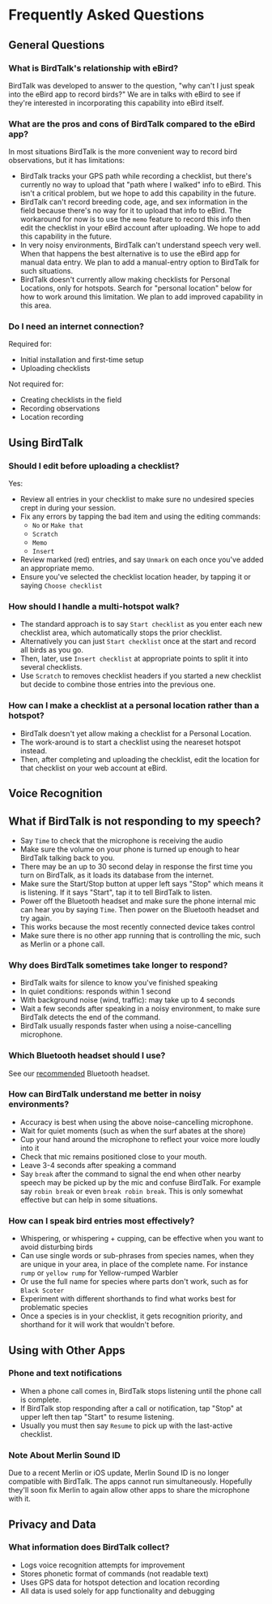 # Frequently Asked Questions

## General Questions

### What is BirdTalk's relationship with eBird?

BirdTalk was developed to answer to the question, "why can't I just speak into the eBird app to record birds?"  We are in talks with eBird to see if they're interested in incorporating this capability into eBird itself.

### What are the pros and cons of BirdTalk compared to the eBird app?

In most situations BirdTalk is the more convenient way to record bird observations, but it has limitations:

- BirdTalk tracks your GPS path while recording a checklist, but there's currently no way to upload that "path where I walked" info to eBird.  This isn't a critical problem, but we hope to add this capability in the future.
- BirdTalk can't record breeding code, age, and sex information in the field because there's no way for it to upload that info to eBird.  The workaround for now is to use the `memo` feature to record this info then edit the checklist in your eBird account after uploading.  We hope to add this capability in the future.
- In very noisy environments, BirdTalk can't understand speech very well.  When that happens the best alternative is to use the eBird app for manual data entry.  We plan to add a manual-entry option to BirdTalk for such situations.
- BirdTalk doesn't currently allow making checklists for Personal Locations, only for hotspots.  Search for "personal location" below for how to work around this limitation.  We plan to add improved capability in this area.

### Do I need an internet connection?

Required for:

- Initial installation and first-time setup
- Uploading checklists

Not required for:

- Creating checklists in the field
- Recording observations
- Location recording

## Using BirdTalk

### Should I edit before uploading a checklist?

Yes:

- Review all entries in your checklist to make sure no undesired species crept in during your session.
- Fix any errors by tapping the bad item and using the editing commands:
    - `No` or `Make that`
    - `Scratch`
    - `Memo`
    - `Insert`
- Review marked (red) entries, and say `Unmark` on each once you've added an appropriate memo.
- Ensure you've selected the checklist location header, by tapping it or saying `Choose checklist`

### How should I handle a multi-hotspot walk?

- The standard approach is to say `Start checklist` as you enter each new checklist area, which automatically stops the prior checklist.
- Alternatively you can just `Start checklist` once at the start and record all birds as you go.
- Then, later, use `Insert checklist` at appropriate points to split it into several checklists.
- Use `Scratch` to removes checklist headers if you started a new checklist but decide to combine those entries into the previous one.

### How can I make a checklist at a personal location rather than a hotspot?

- BirdTalk doesn't yet allow making a checklist for a Personal Location.
- The work-around is to start a checklist using the neareset hotspot instead.
- Then, after completing and uploading the checklist, edit the location for that checklist on your web account at eBird.


## Voice Recognition

## What if BirdTalk is not responding to my speech?

- Say `Time` to check that the microphone is receiving the audio
- Make sure the volume on your phone is turned up enough to hear BirdTalk talking back to you.
- There may be an up to 30 second delay in response the first time you turn on BirdTalk, as it loads its database from the internet.
- Make sure the Start/Stop button at upper left says "Stop" which means it is listening.  If it says "Start", tap it to tell BirdTalk to listen.
- Power off the Bluetooth headset and make sure the phone internal mic can hear you by saying `Time`.  Then power on the Bluetooth headset and try again.
- This works because the most recently connected device takes control
- Make sure there is no other app running that is controlling the mic, such as Merlin or a phone call.

### Why does BirdTalk sometimes take longer to respond?

- BirdTalk waits for silence to know you've finished speaking
- In quiet conditions: responds within 1 second
- With background noise (wind, traffic): may take up to 4 seconds
- Wait a few seconds after speaking in a noisy environment, to make sure BirdTalk detects the end of the command. 
- BirdTalk usually responds faster when using a noise-cancelling microphone.

### Which Bluetooth headset should I use?

See our [recommended](installation/requirements-and-setup.md/#requirements) Bluetooth headset.


### How can BirdTalk understand me better in noisy environments?

- Accuracy is best when using the above noise-cancelling microphone.
- Wait for quiet moments (such as when the surf abates at the shore)
- Cup your hand around the microphone to reflect your voice more loudly into it
- Check that mic remains positioned close to your mouth.
- Leave 3-4 seconds after speaking a command
- Say `break` after the command to signal the end when other nearby speech may be picked up by the mic and confuse BirdTalk.  For example say `robin break` or even `break robin break`.  This is only somewhat effective but can help in some situations.

### How can I speak bird entries most effectively?

- Whispering, or whispering + cupping, can be effective when you want to avoid disturbing birds
- Can use single words or sub-phrases from species names, when they are unique in your area, in place of the complete name.  For instance `rump` or `yellow rump` for Yellow-rumped Warbler
- Or use the full name for species where parts don't work, such as for `Black Scoter`
- Experiment with different shorthands to find what works best for problematic species
- Once a species is in your checklist, it gets recognition priority, and shorthand for it will work that wouldn't before.


## Using with Other Apps

### Phone and text notifications

- When a phone call comes in, BirdTalk stops listening until the phone call is complete.
- If BirdTalk stop responding after a call or notification, tap "Stop" at upper left then tap "Start" to resume listening.
- Usually you must then say `Resume` to pick up with the last-active checklist.

### Note About Merlin Sound ID

Due to a recent Merlin or iOS update, Merlin Sound ID is no longer compatible with BirdTalk. The apps cannot run simultaneously.  Hopefully they'll soon fix Merlin to again allow other apps to share the microphone with it.


## Privacy and Data

### What information does BirdTalk collect?

- Logs voice recognition attempts for improvement
- Stores phonetic format of commands (not readable text)
- Uses GPS data for hotspot detection and location recording
- All data is used solely for app functionality and debugging

